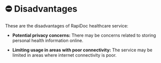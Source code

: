 # ⛔ Disadvantages

These are the disadvantages of RapiDoc healthcare service:

- **Potential privacy concerns:** There may be concerns related to storing personal health information online.

- **Limiting usage in areas with poor connectivity:** The service may be limited in areas where internet connectivity is poor.
